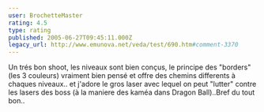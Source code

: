 ```yaml
---
user: BrochetteMaster
rating: 4.5
type: rating
published: 2005-06-27T09:45:11.000Z
legacy_url: http://www.emunova.net/veda/test/690.htm#comment-3370
---
```

Un trés bon shoot, les niveaux sont bien conçus, le principe des "borders" (les 3 couleurs) vraiment bien pensé et offre des chemins differents à chaques niveaux.. et j'adore le gros laser avec lequel on peut "lutter" contre les lasers des boss (à la maniere des kaméa dans Dragon Ball)..Bref du tout bon..